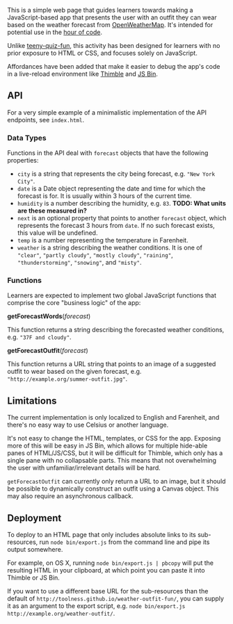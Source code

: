 This is a simple web page that guides learners towards making
a JavaScript-based app that presents the user with an outfit they
can wear based on the weather forecast from [OpenWeatherMap][].
It's intended for potential use in the [hour of code][].

Unlike [teeny-quiz-fun][], this activity has been designed for learners
with no prior exposure to HTML or CSS, and focuses solely on JavaScript.

Affordances have been added that make it easier to debug the
app's code in a live-reload environment like [Thimble][] and
[JS Bin][].

## API

For a very simple example of a minimalistic implementation of the API
endpoints, see `index.html`.

### Data Types

Functions in the API deal with `forecast` objects that have the following
properties:

* `city` is a string that represents the city being forecast, e.g.
  `"New York City"`.
* `date` is a Date object representing the date and time for which the
  forecast is for. It is usually within 3 hours of the current time.
* `humidity` is a number describing the humidity, e.g. `83`.
  **TODO: What units are these measured in?**
* `next` is an optional property that points to another `forecast`
  object, which represents the forecast 3 hours from `date`. If no such
  forecast exists, this value will be undefined.
* `temp` is a number representing the temperature in Farenheit.
* `weather` is a string describing the weather conditions. It is
  one of `"clear"`, `"partly cloudy"`, `"mostly cloudy"`,
  `"raining"`, `"thunderstorming"`, `"snowing"`, and `"misty"`.

### Functions

Learners are expected to implement two global JavaScript functions that
comprise the core "business logic" of the app:

**getForecastWords**(*forecast*)

This function returns a string describing the forecasted weather
conditions, e.g. `"37F and cloudy"`.

**getForecastOutfit**(*forecast*)

This function returns a URL string that points to an image of a
suggested outfit to wear based on the given forecast, e.g. 
`"http://example.org/summer-outfit.jpg"`.

## Limitations

The current implementation is only localized to English and Farenheit,
and there's no easy way to use Celsius or another language.

It's not easy to change the HTML, templates, or CSS for the app. Exposing
more of this will be easy in JS Bin, which allows for multiple
hide-able panes of HTML/JS/CSS, but it will be difficult for Thimble, which
only has a single pane with no collapsable parts. This means that not
overwhelming the user with unfamiliar/irrelevant details will be hard.

`getForecastOutfit` can currently only return a URL to an image, but it
should be possible to dynamically construct an outfit using a Canvas object.
This may also require an asynchronous callback.

## Deployment

To deploy to an HTML page that only includes absolute links to
its sub-resources, run `node bin/export.js` from the command line
and pipe its output somewhere.

For example, on OS X, running `node bin/export.js | pbcopy` will put
the resulting HTML in your clipboard, at which point you can
paste it into Thimble or JS Bin.

If you want to use a different base URL for the sub-resources than
the default of `http://toolness.github.io/weather-outfit-fun/`, you
can supply it as an argument to the export script, e.g.
`node bin/export.js http://example.org/weather-outfit/`.

  [OpenWeatherMap]: http://openweathermap.org/
  [hour of code]: http://csedweek.org/
  [teeny-quiz-fun]: https://github.com/toolness/teeny-quiz-fun
  [Thimble]: https://thimble.webmaker.org/
  [JS Bin]: http://jsbin.com/
